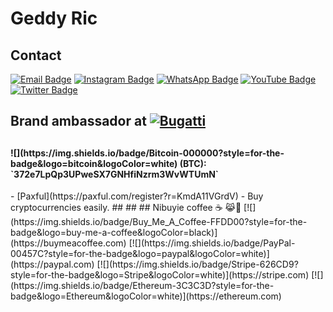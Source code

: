 <h1 align ="centre">Geddy Ric</h1>


## Contact

 [![Email Badge](https://img.shields.io/badge/Email-brown?style=for-the-badge&logo=gmail&logoColor=green)](mailto:ctronics.aid@gmail.com) [![Instagram Badge](https://img.shields.io/badge/Instagram-ff69b4?style=for-the-badge&logo=instagram&logoColor=white)](https://www.instagram.com/gr_cictehro?igsh=dGJlM3VzYnlzNmJ6) [![WhatsApp Badge](https://img.shields.io/badge/Whatsapp-25D366?style=for-the-badge&logo=whatsapp&logoColor=white)](https://wa.me/254104166980) [![YouTube Badge](https://img.shields.io/badge/YouTube-red?style=for-the-badge&logo=youtube&logoColor=white)](https://youtube.com/@cictehro?si=x1Pu4vLc7k4emoS2) [![Twitter Badge](https://img.shields.io/badge/Twitter-black?style=for-the-badge&logo=Twitter&logoColor=white)](https://x.com/@ricgeddy)
##
## Brand ambassador at [![Bugatti](https://aleen42.github.io/badges/src/bugatti.svg)](https://bugatti.com)
##
<h4> ![](https://img.shields.io/badge/Bitcoin-000000?style=for-the-badge&logo=bitcoin&logoColor=white) (BTC): `372e7LpQp3UPweSX7GNHfiNzrm3WvWTUmN`</h4>
- [Paxful](https://paxful.com/register?r=KmdA11VGrdV) - Buy cryptocurrencies easily.
##
##
## Nibuyie coffee ☕ 😹🗿
[![](https://img.shields.io/badge/Buy_Me_A_Coffee-FFDD00?style=for-the-badge&logo=buy-me-a-coffee&logoColor=black)](https://buymeacoffee.com)
[![](https://img.shields.io/badge/PayPal-00457C?style=for-the-badge&logo=paypal&logoColor=white)](https://paypal.com)
[![](https://img.shields.io/badge/Stripe-626CD9?style=for-the-badge&logo=Stripe&logoColor=white)](https://stripe.com)
[![](https://img.shields.io/badge/Ethereum-3C3C3D?style=for-the-badge&logo=Ethereum&logoColor=white)](https://ethereum.com)

<!---savvydarknight/savvydarknight is a ✨ special ✨ repository because its `README.md` (this file) appears on your GitHub profile.You can click the Preview link to take a look at your changes.--->
